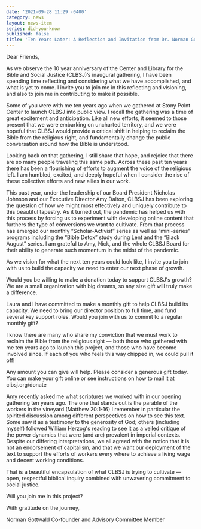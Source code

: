 ```yaml
---
date: '2021-09-28 11:29 -0400'
category: news
layout: news-item
series: did-you-know
published: false
title: 'Ten Years Later: A Reflection and Invitation from Dr. Norman Gottwald'
---
```

Dear Friends,

As we observe the 10 year anniversary of the Center and Library for the Bible and Social Justice (CLBSJ)’s inaugural gathering, I have been spending time reflecting and considering what we have accomplished, and what is yet to come. I invite you to join me in this reflecting and visioning, and also to join me in contributing to make it possible.

Some of you were with me ten years ago when we gathered at Stony Point Center to launch CLBSJ into public view. I recall the gathering was a time of great excitement and anticipation. Like all new efforts, it seemed to those present that we were embarking on uncharted territory, and we were hopeful that CLBSJ would provide a critical shift in helping to reclaim the Bible from the religious right, and fundamentally change the public conversation around how the Bible is understood. 

Looking back on that gathering, I still share that hope, and rejoice that there are so many people traveling this same path. Across these past ten years there has been a flourishing of efforts to augment the voice of the religious left. I am humbled, excited, and deeply hopeful when I consider the rise of these collective efforts and new allies in our work.

This past year, under the leadership of our Board President Nicholas Johnson and our Executive Director Amy Dalton, CLBSJ has been exploring the question of how we might most effectively and uniquely contribute to this beautiful tapestry. As it turned out, the pandemic has helped us with this process by forcing us to experiment with developing online content that furthers the type of conversions we want to cultivate. From that process has emerged our monthly “Scholar-Activist” series as well as “mini-series” programs including the “Bible Detox” study during Lent and the “Black August” series. I am grateful to Amy, Nick, and the whole CLBSJ Board for their ability to generate such momentum in the midst of the pandemic.

As we vision for what the next ten years could look like, I invite you to join with us to build the capacity we need to enter our next phase of growth.

Would you be willing to make a donation today to support CLBSJ's growth? We are a small organization with big dreams, so any size gift will truly make a difference. 

Laura and I have committed to make a monthly gift to help CLBSJ build its capacity. We need to bring our director position to full time, and fund several key support roles. Would you join with us to commit to a regular monthly gift? 

I know there are many who share my conviction that we must work to reclaim the Bible from the religious right — both those who gathered with me ten years ago to launch this project, and those who have become involved since. If each of you who feels this way chipped in, we could pull it off!

Any amount you can give will help. Please consider a generous gift today. You can make your gift online or see instructions on how to mail it at clbsj.org/donate

Amy recently asked me what scriptures we worked with in our opening gathering ten years ago. The one that stands out is the parable of the workers in the vineyard (Matthew 20:1-16) I remember in particular the spirited discussion among different perspectives on how to see this text. Some saw it as a testimony to the generosity of God; others (including myself) followed William Herzog's reading to see it as a veiled critique of the power dynamics that were (and are) prevalent in imperial contexts. Despite our differing interpretations, we all agreed with the notion that it is not an endorsement of capitalism, and that we want our deployment of the text to support the efforts of workers every where to achieve a living wage and decent working conditions. 

That is a beautiful encapsulation of what CLBSJ is trying to cultivate — open, respectful biblical inquiry combined with unwavering commitment to social justice.

Will you join me in this project? 

With gratitude on the journey,

Norman Gottwald
Co-founder and Advisory Committee Member